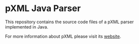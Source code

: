 # pXML Java Parser

This repository contains the source code files of a pXML parser implemented in Java.

For more information about pXML please visit its [website](https://pxml-lang.github.io/).
